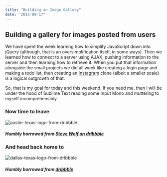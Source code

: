 ```yaml
---
title: "Building an Image Gallery"
date: "2015-09-17"
---
```


## Building a gallery for images posted from users

We have spent the week learning how to simplify JavaScript down into jQuery (although, that is an oversimplification itself, in some ways). Then we learned how to connect to a server using AJAX, pushing information to the server and then learning how to retrieve it. When you put that information alongside the small projects we did all week like creating a login page and making a todo list, then creating an [Instagram](https://instagram.com) clone (albeit a smaller scale) is a logical outgrowth of that.

So, that is my goal for today and this weekend. If you need me, then I will be under the hood of Sublime Text reading some Input Mono and muttering to myself incomprehensibly.

### Now time to leave

![austin-texas-logo-from-dribbble](http://res.cloudinary.com/drumsensei/image/upload/v1515646239/austin_1x_aknfys.jpg)

##### Humbly borrowed from [Steve Wolf on dribbble](https://dribbble.com/shots/2068753-ATX-Badge)

### And head back home to

![dallas-texas-logo-from-dribbble](http://res.cloudinary.com/drumsensei/image/upload/v1515646241/dallas_dribbble_taemjh.jpg)

##### Humbly borrowed from [dribbble](https://dribbble.com/)
